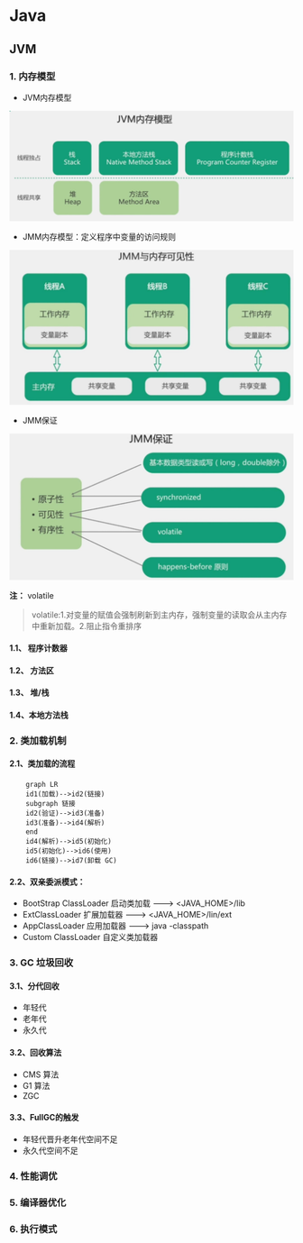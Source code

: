 # Java

## JVM

### 1. 内存模型

- JVM内存模型

![JVM内存模型](img\jvm_01.jpg 'JVM内存模型')

- JMM内存模型：定义程序中变量的访问规则

![JVM内存模型](img\jvm_02.jpg 'JVM内存模型')

- JMM保证

![JVM内存模型](img\jvm_03.jpg 'JVM内存模型')

**注：** volatile

> volatile:1.对变量的赋值会强制刷新到主内存，强制变量的读取会从主内存中重新加载。2.阻止指令重排序
  
#### 1.1、 程序计数器

#### 1.2、 方法区

#### 1.3、 堆/栈

#### 1.4、本地方法栈

### 2. 类加载机制

#### 2.1、类加载的流程

```mermaid
    graph LR
    id1(加载)-->id2(链接)
    subgraph 链接
    id2(验证)-->id3(准备)
    id3(准备)-->id4(解析)
    end
    id4(解析)-->id5(初始化)
    id5(初始化)-->id6(使用)
    id6(链接)-->id7(卸载 GC)
```

#### 2.2、双亲委派模式：

- BootStrap ClassLoader 启动类加载 --->  <JAVA_HOME>/lib
- ExtClassLoader 扩展加载器  --->  <JAVA_HOME>/lin/ext
- AppClassLoader 应用加载器   --->   java -classpath
- Custom ClassLoader 自定义类加载器

### 3. GC 垃圾回收

#### 3.1、分代回收

- 年轻代
- 老年代
- 永久代

#### 3.2、回收算法

- CMS 算法
- G1 算法
- ZGC

#### 3.3、FullGC的触发

- 年轻代晋升老年代空间不足
- 永久代空间不足

### 4. 性能调优

### 5. 编译器优化

### 6. 执行模式
